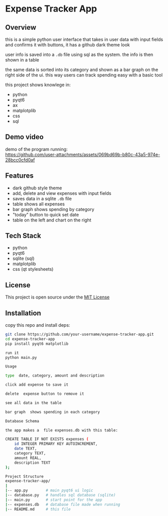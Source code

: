 # Expense Tracker App  

## Overview  
this is a simple python user interface that takes in user data with input fields and confirms it with buttons, it has a github dark theme look  

user info is saved into  a `.db` file using sql as the system. the info is then shown in a table  

the same data is sorted into its category and shown as a bar graph on the right side of the ui. this way users can track spending easy with a basic tool  

this project  shows knowlege in:  
- python  
- pyqt6  
- ax  
- matplotplib  
- css  
- sql  

## Demo video 
demo of the program running:  
https://github.com/user-attachments/assets/069bd69b-b80c-43a5-974e-28bcc0cfd0af

## Features  
- dark github style theme  
- add, delete and view expenses with input fields  
- saves data  in a sqlite `.db` file  
- table shows all expenses  
- bar graph shows spending by category  
- "today" button to quick set date  
- table on  the left and chart on the right  

## Tech Stack  
- python  
- pyqt6  
- sqlite (sql)  
- matplotplib  
- css  (qt stylesheets)

## License
This project  is open source under the [MIT License](https://opensource.org/license/mit)

## Installation  

copy this  repo and install deps:  

```bash
git clone https://github.com/your-username/expense-tracker-app.git
cd expense-tracker-app
pip install pyqt6 matplotlib

run it
python main.py

Usage

type  date, category, amount and description

click add expense to save it

delete  expense button to remove it

see all data in the table

bar graph  shows spending in each category

Database Schema

the app makes a  file expenses.db with this table:

CREATE TABLE IF NOT EXISTS expenses (
    id INTEGER PRIMARY KEY AUTOINCREMENT,
    date TEXT,
    category TEXT,
    amount REAL,
    description TEXT
);

Project Structure
expense-tracker-app/
|
|-- app.py        # main pyqt6 ui logic
|-- database.py   # handles sql database (sqlite)
|-- main.py       # start point for the app
|-- expenses.db   # database file made when running
|-- README.md     # this file


